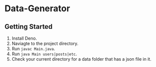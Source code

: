 # Data-Generator

## Getting Started

1. Install Deno.
2. Naviagte to the project directory.
3. Run `javac Main.java`.
3. Run `java Main users|posts|etc`.
4. Check your current directory for a data folder that has a json file in it.